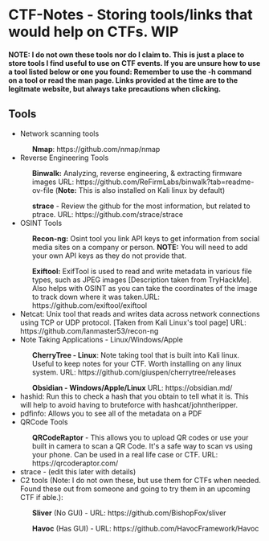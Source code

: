 # CTF-Notes - Storing tools/links that would help on CTFs. WIP

<h4>NOTE: I do not own these tools nor do I claim to. This is just a place to store tools I find useful to use on CTF events. If you are unsure how to use a tool listed below or one you found: Remember to use the -h command on a tool or read the man page. Links provided at the time are to the legitmate website, but always take precautions when clicking.</h4>

<h2>Tools</h2>

<ul>
	<li>Network scanning tools</li>
		<ol><b>Nmap</b>: https://github.com/nmap/nmap</ol>
	<li>Reverse Engineering Tools</li>
		<ol><b>Binwalk:</b> Analyzing, reverse engineering, & extracting firmware images URL: https://github.com/ReFirmLabs/binwalk?tab=readme-ov-file (<b>Note:</b> This is also installed on Kali linux by default)</ol>
		<ol><b>strace</b> - Review the github for the most information, but related to ptrace. URL: https://github.com/strace/strace</ol>
	<li>OSINT Tools</li>
		<ol><b>Recon-ng:</b> Osint tool you link API keys to get information from social media sites on a company or person. <b>NOTE:</b> You will need to add your own API keys as they do not provide that.</ol>
		<ol><b>Exiftool:</b> ExifTool is used to read and write metadata in various file types, such as JPEG images [Description taken from TryHackMe]. Also helps with OSINT as you can take the coordinates of the image to track down where it was taken.URL: https://github.com/exiftool/exiftool</ol>
	<li>Netcat: Unix tool that reads and writes data across network connections using TCP or UDP protocol. [Taken from Kali Linux's tool page] URL: https://github.com/lanmaster53/recon-ng</li>
	<li>Note Taking Applications - Linux/Windows/Apple </li>
		<ol> <b>CherryTree - Linux</b>: Note taking tool that is built into Kali linux. Useful to keep notes for your CTF. Worth installing on any linux system. URL: https://github.com/giuspen/cherrytree/releases</ol>
		<ol> <b>Obsidian - Windows/Apple/Linux</b> URL: https://obsidian.md/</ol>
	<li>hashid: Run this to check a hash that you obtain to tell what it is. This will help to avoid having to bruteforce with hashcat/johntheripper.</li>
	<li>pdfinfo: Allows you to see all of the metadata on a PDF</li>
	<li>QRCode Tools</li>
		<ol><b>QRCodeRaptor</b> - This allows you to upload QR codes or use your built in camera to scan a QR Code. It's a safe way to scan vs using your phone. Can be used in a real life case or CTF. URL: https://qrcoderaptor.com/</ol>
	<li>strace - (edit this later with details)</li>
	<li>C2 tools (Note: I do not own these, but use them for CTFs when needed. Found these out from someone and going to try them in an upcoming CTF if able.):</li>
		<ol><b>Sliver</b> (No GUI) - URL: https://github.com/BishopFox/sliver</ol>
		<ol><b>Havoc</b> (Has GUI) - URL: https://github.com/HavocFramework/Havoc</ol>
</ul>
